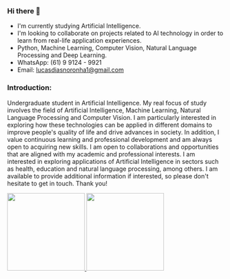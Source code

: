 ### Hi there 🖖

- I'm currently studying Artificial Intelligence.
- I'm looking to collaborate on projects related to AI technology in order to learn from real-life application experiences.
- Python, Machine Learning, Computer Vision, Natural Language Processing and Deep Learning. 
- WhatsApp: (61) 9 9124 - 9921
- Email: lucasdiasnoronha1@gmail.com

### Introduction:
Undergraduate student in Artificial Intelligence. My real focus of study involves the field of Artificial Intelligence, Machine Learning, Natural Language Processing and Computer Vision. I am particularly interested in exploring how these technologies can be applied in different domains to improve people's quality of life and drive advances in society. In addition, I value continuous learning and professional development and am always open to acquiring new skills. I am open to collaborations and opportunities that are aligned with my academic and professional interests. I am interested in exploring applications of Artificial Intelligence in sectors such as health, education and natural language processing, among others. I am available to provide additional information if interested, so please don't hesitate to get in touch. Thank you!

<div>
<a href="Https://github.com/LUCASDNORONHA">
<IMG height="180em" src="Https://github-readme-stats.vercel.app/api?username=LUCASDNORONHA&show_icons=true&theme=dracula&include_all_commits=true&count_private=true"/>
<IMG height="180em" src="Https://github-readme-stats.vercel.app/api/top-langs/?username=LUCASDNORONHA&layout=compact&langs_count-16&theme-dracula"/>


</div>
